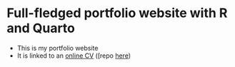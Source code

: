 # Full-fledged portfolio website with R and Quarto
- This is my portfolio website
- It is linked to an [online CV](https://cv.bisacciamd.com) ([repo [here](https://github.com/bisacciamd/cv))
